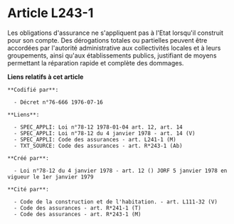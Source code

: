 # Article L243-1

Les obligations d'assurance ne s'appliquent pas à l'Etat lorsqu'il construit pour son compte. Des dérogations totales ou
partielles peuvent être accordées par l'autorité administrative aux collectivités locales et à leurs groupements, ainsi
qu'aux établissements publics, justifiant de moyens permettant la réparation rapide et complète des dommages.

**Liens relatifs à cet article**

	**Codifié par**:

	  - Décret n°76-666 1976-07-16

	**Liens**:

	  - SPEC_APPLI: Loi n°78-12 1978-01-04 art. 12, art. 14
	  - SPEC_APPLI: Loi n°78-12 du 4 janvier 1978 - art. 14 (V)
	  - SPEC_APPLI: Code des assurances - art. L241-1 (M)
	  - TXT_SOURCE: Code des assurances - art. R*243-1 (Ab)

	**Créé par**:

	  - Loi n°78-12 du 4 janvier 1978 - art. 12 () JORF 5 janvier 1978 en vigueur le 1er janvier 1979

	**Cité par**:

	  - Code de la construction et de l'habitation. - art. L111-32 (V)
	  - Code des assurances - art. R*241-1 (T)
	  - Code des assurances - art. R*243-1 (M)
